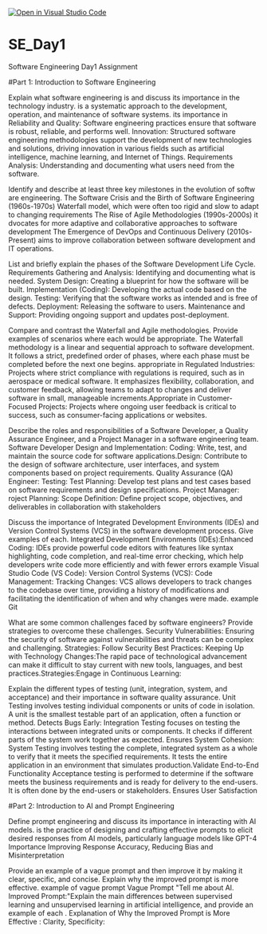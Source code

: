 [![Open in Visual Studio Code](https://classroom.github.com/assets/open-in-vscode-2e0aaae1b6195c2367325f4f02e2d04e9abb55f0b24a779b69b11b9e10269abc.svg)](https://classroom.github.com/online_ide?assignment_repo_id=15569193&assignment_repo_type=AssignmentRepo)
# SE_Day1
Software Engineering Day1 Assignment

#Part 1: Introduction to Software Engineering

Explain what software engineering is and discuss its importance in the technology industry.
is a systematic approach to the development, operation, and maintenance of software systems. its importance in Reliability and Quality: Software engineering practices ensure that software is robust, reliable, and performs well. Innovation: Structured software engineering methodologies support the development of new technologies and solutions, driving innovation in various fields such as artificial intelligence, machine learning, and Internet of Things. Requirements Analysis: Understanding and documenting what users need from the software.

Identify and describe at least three key milestones in the evolution of softw are engineering.
The Software Crisis and the Birth of Software Engineering (1960s-1970s) Waterfall model, which were often too rigid and slow to adapt to changing requirements
The Rise of Agile Methodologies (1990s-2000s) it dvocates for more adaptive and collaborative approaches to software development
The Emergence of DevOps and Continuous Delivery (2010s-Present)  aims to improve collaboration between software development and IT operations.


List and briefly explain the phases of the Software Development Life Cycle.
Requirements Gathering and Analysis: Identifying and documenting what is needed.
System Design: Creating a blueprint for how the software will be built.
Implementation (Coding): Developing the actual code based on the design.
Testing: Verifying that the software works as intended and is free of defects.
Deployment: Releasing the software to users.
Maintenance and Support: Providing ongoing support and updates post-deployment.


Compare and contrast the Waterfall and Agile methodologies. Provide examples of scenarios where each would be appropriate.
The Waterfall methodology is a linear and sequential approach to software development. It follows a strict, predefined order of phases, where each phase must be completed before the next one begins. appropriate in Regulated Industries: Projects where strict compliance with regulations is required, such as in aerospace or medical software. It emphasizes flexibility, collaboration, and customer feedback, allowing teams to adapt to changes and deliver software in small, manageable increments.Appropriate in Customer-Focused Projects: Projects where ongoing user feedback is critical to success, such as consumer-facing applications or websites.

Describe the roles and responsibilities of a Software Developer, a Quality Assurance Engineer, and a Project Manager in a software engineering team.
Software Developer Design and Implementation: Coding: Write, test, and maintain the source code for software applications.Design: Contribute to the design of software architecture, user interfaces, and system components based on project requirements.
Quality Assurance (QA) Engineer: Testing: Test Planning: Develop test plans and test cases based on software requirements and design specifications.
Project Manager: roject Planning: Scope Definition: Define project scope, objectives, and deliverables in collaboration with stakeholders

Discuss the importance of Integrated Development Environments (IDEs) and Version Control Systems (VCS) in the software development process. Give examples of each.
Integrated Development Environments (IDEs):Enhanced Coding: IDEs provide powerful code editors with features like syntax highlighting, code completion, and real-time error checking, which help developers write code more efficiently and with fewer errors example Visual Studio Code (VS Code):
Version Control Systems (VCS): Code Management: Tracking Changes: VCS allows developers to track changes to the codebase over time, providing a history of modifications and facilitating the identification of when and why changes were made. example Git

What are some common challenges faced by software engineers? Provide strategies to overcome these challenges. 
Security Vulnerabilities: Ensuring the security of software against vulnerabilities and threats can be complex and challenging. Strategies: Follow Security Best Practices:
Keeping Up with Technology Changes:The rapid pace of technological advancement can make it difficult to stay current with new tools, languages, and best practices.Strategies:Engage in Continuous Learning:

Explain the different types of testing (unit, integration, system, and acceptance) and their importance in software quality assurance.
Unit Testing involves testing individual components or units of code in isolation. A unit is the smallest testable part of an application, often a function or method. Detects Bugs Early:
Integration Testing focuses on testing the interactions between integrated units or components. It checks if different parts of the system work together as expected. Ensures System Cohesion:
System Testing involves testing the complete, integrated system as a whole to verify that it meets the specified requirements. It tests the entire application in an environment that simulates production.Validate End-to-End Functionality
Acceptance testing is performed to determine if the software meets the business requirements and is ready for delivery to the end-users. It is often done by the end-users or stakeholders. Ensures User Satisfaction


#Part 2: Introduction to AI and Prompt Engineering


Define prompt engineering and discuss its importance in interacting with AI models.
is the practice of designing and crafting effective prompts to elicit desired responses from AI models, particularly language models like GPT-4
Importance Improving Response Accuracy, Reducing Bias and Misinterpretation

Provide an example of a vague prompt and then improve it by making it clear, specific, and concise. Explain why the improved prompt is more effective.
example of vague prompt Vague Prompt "Tell me about AI. Improved Prompt:"Explain the main differences between supervised learning and unsupervised learning in artificial intelligence, and provide an example of each . Explanation of Why the Improved Prompt is More Effective : Clarity, Specificity:
